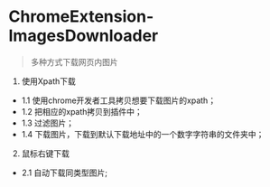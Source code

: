 # ChromeExtension-ImagesDownloader
> 多种方式下载网页内图片

1. 使用Xpath下载
- 1.1 使用chrome开发者工具拷贝想要下载图片的xpath；
- 1.2 把相应的xpath拷贝到插件中；
- 1.3 过滤图片；
- 1.4 下载图片，下载到默认下载地址中的一个数字字符串的文件夹中；
2. 鼠标右键下载
- 2.1 自动下载同类型图片;